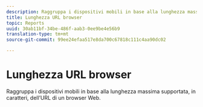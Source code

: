 ```yaml
---
description: Raggruppa i dispositivi mobili in base alla lunghezza massima supportata, in caratteri, dell’URL di un browser Web.
title: Lunghezza URL browser
topic: Reports
uuid: 30ab11bf-34be-486f-aab3-0ee9be4e56b9
translation-type: tm+mt
source-git-commit: 99ee24efaa517e8da700c67818c111c4aa90dc02

---
```



# Lunghezza URL browser

Raggruppa i dispositivi mobili in base alla lunghezza massima supportata, in caratteri, dell’URL di un browser Web.

